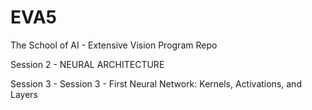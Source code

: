 # EVA5
The School of AI - Extensive Vision Program Repo

Session 2 - NEURAL ARCHITECTURE 

Session 3 -  Session 3 - First Neural Network: Kernels, Activations, and Layers 
